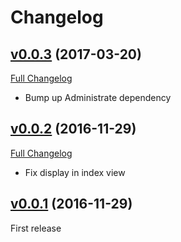 # Changelog

## [v0.0.3](https://github.com/zooppa/administrate-field-boolean_emoji/tree/v0.0.3) (2017-03-20)
[Full Changelog](https://github.com/zooppa/administrate-field-boolean_emoji/compare/v0.0.2...v0.0.3)

* Bump up Administrate dependency

## [v0.0.2](https://github.com/zooppa/administrate-field-boolean_emoji/tree/v0.0.2) (2016-11-29)
[Full Changelog](https://github.com/zooppa/administrate-field-boolean_emoji/compare/v0.0.1...v0.0.2)

* Fix display in index view

## [v0.0.1](https://github.com/zooppa/administrate-field-boolean_emoji/tree/v0.0.1) (2016-11-29)
First release
